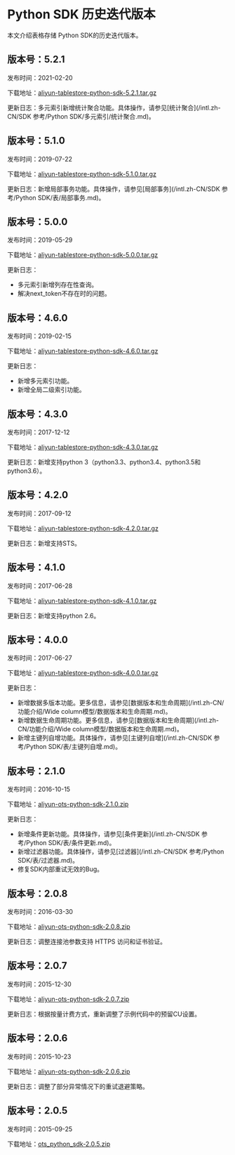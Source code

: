 # Python SDK 历史迭代版本

本文介绍表格存储 Python SDK的历史迭代版本。

## 版本号：5.2.1

发布时间：2021-02-20

下载地址：[aliyun-tablestore-python-sdk-5.2.1.tar.gz](https://github.com/aliyun/aliyun-tablestore-python-sdk/archive/v5.2.1.tar.gz)

更新日志：多元索引新增统计聚合功能。具体操作，请参见[统计聚合](/intl.zh-CN/SDK 参考/Python SDK/多元索引/统计聚合.md)。

## 版本号：5.1.0

发布时间：2019-07-22

下载地址：[aliyun-tablestore-python-sdk-5.1.0.tar.gz](https://tablestore-doc.oss-cn-hangzhou.aliyuncs.com/aliyun-tablestore-sdk/python/aliyun-tablestore-python-sdk-5.1.0.tar.gz)

更新日志：新增局部事务功能。具体操作，请参见[局部事务](/intl.zh-CN/SDK 参考/Python SDK/表/局部事务.md)。

## 版本号：5.0.0

发布时间：2019-05-29

下载地址：[aliyun-tablestore-python-sdk-5.0.0.tar.gz](https://tablestore-doc.oss-cn-hangzhou.aliyuncs.com/aliyun-tablestore-sdk/python/aliyun-tablestore-python-sdk-5.0.0.tar.gz)

更新日志：

-   多元索引新增列存在性查询。
-   解决next\_token不存在时的问题。

## 版本号：4.6.0

发布时间：2019-02-15

下载地址：[aliyun-tablestore-python-sdk-4.6.0.tar.gz](https://tablestore-doc.oss-cn-hangzhou.aliyuncs.com/aliyun-tablestore-sdk/python/aliyun-tablestore-python-sdk-4.6.0.tar.gz)

更新日志：

-   新增多元索引功能。
-   新增全局二级索引功能。

## 版本号：4.3.0

发布时间：2017-12-12

下载地址：[aliyun-tablestore-python-sdk-4.3.0.tar.gz](http://docs-aliyun.cn-hangzhou.oss.aliyun-inc.com/assets/attach/31723/cn_zh/1513135454080/aliyun-tablestore-python-sdk-4.3.0.tar.gz)

更新日志：新增支持python 3（python3.3、python3.4、python3.5和python3.6）。

## 版本号：4.2.0

发布时间：2017-09-12

下载地址：[aliyun-tablestore-python-sdk-4.2.0.tar.gz](https://docs-aliyun.cn-hangzhou.oss.aliyun-inc.com/assets/attach/31723/cn_zh/1505269726128/aliyun-tablestore-python-sdk-4.2.0.tar.gz)

更新日志：新增支持STS。

## 版本号：4.1.0

发布时间：2017-06-28

下载地址：[aliyun-tablestore-python-sdk-4.1.0.tar.gz](https://docs-aliyun.cn-hangzhou.oss.aliyun-inc.com/assets/attach/31723/cn_zh/1498788749932/aliyun-tablestore-python-sdk-4.1.0.tar.gz)

更新日志：新增支持python 2.6。

## 版本号：4.0.0

发布时间：2017-06-27

下载地址：[aliyun-tablestore-python-sdk-4.0.0.tar.gz](https://docs-aliyun.cn-hangzhou.oss.aliyun-inc.com/assets/attach/31723/cn_zh/1498447550671/aliyun-tablestore-python-sdk-4.0.0.tar.gz)

更新日志：

-   新增数据多版本功能。更多信息，请参见[数据版本和生命周期](/intl.zh-CN/功能介绍/Wide column模型/数据版本和生命周期.md)。
-   新增数据生命周期功能。更多信息，请参见[数据版本和生命周期](/intl.zh-CN/功能介绍/Wide column模型/数据版本和生命周期.md)。
-   新增主键列自增功能。具体操作，请参见[主键列自增](/intl.zh-CN/SDK 参考/Python SDK/表/主键列自增.md)。

## 版本号：2.1.0

发布时间：2016-10-15

下载地址：[aliyun-ots-python-sdk-2.1.0.zip](https://docs-aliyun.cn-hangzhou.oss.aliyun-inc.com/assets/attach/27352/cn_zh/1476688620683/aliyun-tablestore-python-sdk-2.1.0.zip)

更新日志：

-   新增条件更新功能。具体操作，请参见[条件更新](/intl.zh-CN/SDK 参考/Python SDK/表/条件更新.md)。
-   新增过滤器功能。具体操作，请参见[过滤器](/intl.zh-CN/SDK 参考/Python SDK/表/过滤器.md)。
-   修复SDK内部重试无效的Bug。

## 版本号：2.0.8

发布时间：2016-03-30

下载地址：[aliyun-ots-python-sdk-2.0.8.zip](https://ots-public-sdk.oss-cn-hangzhou.aliyuncs.com/aliyun-ots-python-sdk-2.0.8.zip)

更新日志：调整连接池参数支持 HTTPS 访问和证书验证。

## 版本号：2.0.7

发布时间：2015-12-30

下载地址：[aliyun-ots-python-sdk-2.0.7.zip](https://ots-public-sdk.oss-cn-hangzhou.aliyuncs.com/aliyun-ots-python-sdk-2.0.7.zip)

更新日志：根据按量计费方式，重新调整了示例代码中的预留CU设置。

## 版本号：2.0.6

发布时间：2015-10-23

下载地址：[aliyun-ots-python-sdk-2.0.6.zip](https://ots-public-sdk.oss-cn-hangzhou.aliyuncs.com/aliyun-ots-python-sdk-2.0.6.zip)

更新日志：调整了部分异常情况下的重试退避策略。

## 版本号：2.0.5

发布时间：2015-09-25

下载地址：[ots\_python\_sdk-2.0.5.zip](https://ots-public-sdk.oss-cn-hangzhou.aliyuncs.com/ots_python_sdk-2.0.5.zip)

